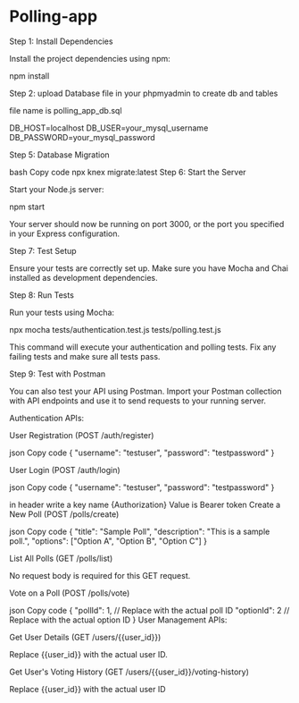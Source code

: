 # Polling-app

Step 1: Install Dependencies

Install the project dependencies using npm:


npm install

Step 2: upload Database file in your phpmyadmin to create db and tables

file name is polling_app_db.sql


DB_HOST=localhost
DB_USER=your_mysql_username
DB_PASSWORD=your_mysql_password

Step 5: Database Migration



bash
Copy code
npx knex migrate:latest
Step 6: Start the Server

Start your Node.js server:


npm start 

Your server should now be running on port 3000, or the port you specified in your Express configuration.

Step 7: Test Setup

Ensure your tests are correctly set up. Make sure you have Mocha and Chai installed as development dependencies.

Step 8: Run Tests

Run your tests using Mocha:


npx mocha tests/authentication.test.js tests/polling.test.js 

This command will execute your authentication and polling tests. Fix any failing tests and make sure all tests pass.



Step 9: Test with Postman

You can also test your API using Postman. Import your Postman collection with API endpoints and use it to send requests to your running server.


Authentication APIs:

User Registration (POST /auth/register)

json
Copy code
{
  "username": "testuser",
  "password": "testpassword"
}


User Login (POST /auth/login)

json
Copy code
{
  "username": "testuser",
  "password": "testpassword"
}

in header write a key name {Authorization} Value is Bearer token
Create a New Poll (POST /polls/create)

json
Copy code
{
  "title": "Sample Poll",
  "description": "This is a sample poll.",
  "options": ["Option A", "Option B", "Option C"]
}

List All Polls (GET /polls/list)

No request body is required for this GET request.

Vote on a Poll (POST /polls/vote)

json
Copy code
{
  "pollId": 1,      // Replace with the actual poll ID
  "optionId": 2     // Replace with the actual option ID
}
User Management APIs:

Get User Details (GET /users/{{user_id}})

Replace {{user_id}} with the actual user ID.

Get User's Voting History (GET /users/{{user_id}}/voting-history)

Replace {{user_id}} with the actual user ID
